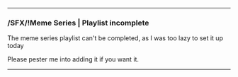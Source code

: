 ***

### /SFX/!Meme Series | Playlist incomplete

The meme series playlist can't be completed, as I was too lazy to set it up today

Please pester me into adding it if you want it.

***
